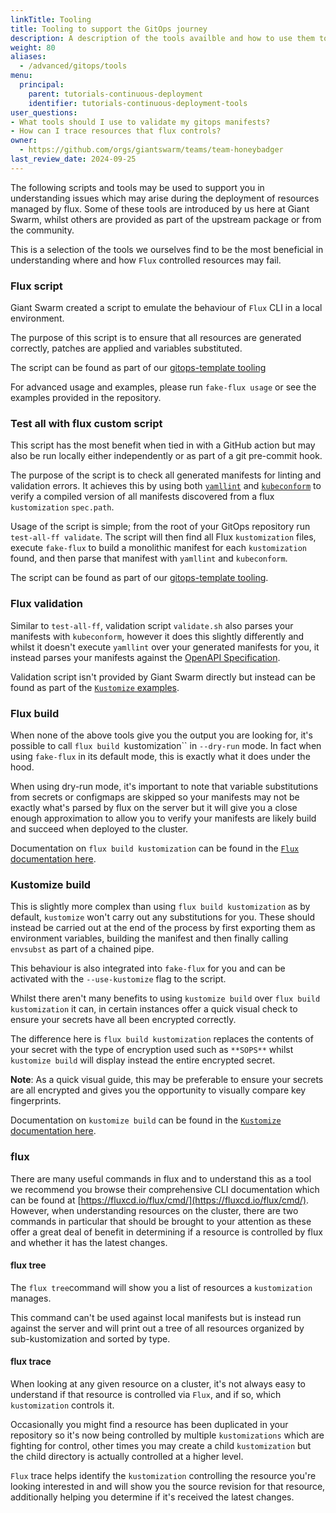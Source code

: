 ```yaml
---
linkTitle: Tooling
title: Tooling to support the GitOps journey
description: A description of the tools availble and how to use them to augment the GitOps journey.
weight: 80
aliases:
  - /advanced/gitops/tools
menu:
  principal:
    parent: tutorials-continuous-deployment
    identifier: tutorials-continuous-deployment-tools
user_questions:
- What tools should I use to validate my gitops manifests?
- How can I trace resources that flux controls?
owner:
  - https://github.com/orgs/giantswarm/teams/team-honeybadger
last_review_date: 2024-09-25
---
```


The following scripts and tools may be used to support you in understanding issues which may arise during the deployment of resources managed by flux. Some of these tools are introduced by us here at Giant Swarm, whilst others are provided as part of the upstream package or from the community.

This is a selection of the tools we ourselves find to be the most beneficial in understanding where and how `Flux` controlled resources may fail.

### Flux script

Giant Swarm created a script to emulate the behaviour of `Flux` CLI in a local environment.

The purpose of this script is to ensure that all resources are generated correctly, patches are applied and variables substituted.

The script can be found as part of our [gitops-template tooling](https://github.com/giantswarm/gitops-template/tree/main/tools)

For advanced usage and examples, please run `fake-flux usage` or see the examples provided in the repository.

### Test all with flux custom script

This script has the most benefit when tied in with a GitHub action but may also be run locally either independently or as part of a git pre-commit hook.

The purpose of the script is to check all generated manifests for linting and validation errors. It achieves this by using both [`yamllint`](https://github.com/adrienverge/yamllint) and [`kubeconform`](https://github.com/yannh/kubeconform) to verify a compiled version of all manifests discovered from a flux `kustomization`
`spec.path`.

Usage of the script is simple; from the root of your GitOps repository run `test-all-ff validate`. The script will then find all Flux `kustomization` files, execute `fake-flux` to build a monolithic manifest for each `kustomization` found, and then parse that manifest with `yamllint` and `kubeconform`.

The script can be found as part of our [gitops-template tooling](https://github.com/giantswarm/gitops-template/tree/main/tools).

### Flux validation

Similar to `test-all-ff`, validation script `validate.sh` also parses your manifests with `kubeconform`, however it does this slightly differently and whilst it doesn't execute `yamllint` over your generated manifests for you, it instead parses your manifests against the [OpenAPI Specification](https://github.com/OAI/OpenAPI-Specification).

Validation script isn't provided by Giant Swarm directly but instead can be found as part of the [`Kustomize`
examples](https://github.com/fluxcd/flux2-kustomize-helm-example/tree/main/scripts).

### Flux build

When none of the above tools give you the output you are looking for, it's possible to call `flux build `kustomization`` in `--dry-run` mode. In fact when using `fake-flux` in its default mode, this is exactly what it does under the hood.

When using dry-run mode, it's important to note that variable substitutions from secrets or configmaps are skipped so your manifests may not be exactly what's parsed by flux on the server but it will give you a close enough approximation to allow you to verify your manifests are likely build and succeed when deployed to the cluster.

Documentation on `flux build kustomization` can be found in the [`Flux` documentation here](https://fluxcd.io/flux/cmd/flux_build_kustomization/).

### Kustomize build

This is slightly more complex than using `flux build kustomization` as by default, `kustomize` won't carry out any substitutions for you. These should instead be carried out at the end of the process by first exporting them as environment variables, building the manifest and then finally calling `envsubst` as part of a chained pipe.

This behaviour is also integrated into `fake-flux` for you and can be activated with the `--use-kustomize` flag to the script.

Whilst there aren't many benefits to using `kustomize build` over `flux build kustomization` it can, in certain instances offer a quick visual check to ensure your secrets have all been encrypted correctly.

The difference here is `flux build kustomization` replaces the contents of your secret with the type of encryption used such as `**SOPS**` whilst `kustomize build` will display instead the entire encrypted secret.

__Note__: As a quick visual guide, this may be preferable to ensure your secrets are all encrypted and gives you the opportunity to visually compare key fingerprints.

Documentation on `kustomize build` can be found in the [`Kustomize` documentation here](https://kubectl.docs.kubernetes.io/references/kustomize/cmd/build/).

### flux

There are many useful commands in flux and to understand this as a tool we recommend you browse their comprehensive CLI documentation which can be found at [https://fluxcd.io/flux/cmd/](https://fluxcd.io/flux/cmd/). However, when understanding resources on the cluster, there are two commands in particular that should be brought to your attention as these offer a great deal of benefit in determining if a resource is controlled by flux and whether it has the latest changes.

#### flux tree

The `flux tree`command will show you a list of resources a `kustomization` manages.

This command can't be used against local manifests but is instead run against the server and will print out
a tree of all resources organized by sub-kustomization and sorted by type.

#### flux trace

When looking at any given resource on a cluster, it's not always easy to understand if that resource is controlled via `Flux`, and if so, which `kustomization` controls it.

Occasionally you might find a resource has been duplicated in your repository so it's now being controlled by multiple `kustomizations` which are fighting for control, other times you may create a child `kustomization` but the child directory is actually controlled at a higher level.

`Flux` trace helps identify the `kustomization` controlling the resource you're looking interested in and will show you the source revision for that resource, additionally helping you determine if it's received the latest changes.
